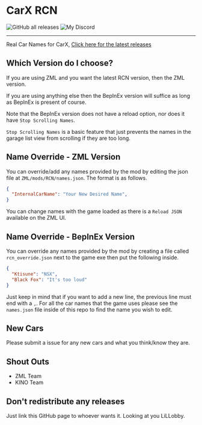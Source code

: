 # CarX RCN

![GitHub all releases](https://img.shields.io/github/downloads/Hi-ImKyle/CarX_RCN/total)
![My Discord](https://img.shields.io/badge/Discord-KingFisher%232375-738ADB)

---

Real Car Names for CarX, [Click here for the latest releases](https://github.com/Hi-ImKyle/CarX_RCN/releases/latest)

## Which Version do I choose?
If you are using ZML and you want the latest RCN version, then the ZML version.

If you are using anything else then the BepInEx version will suffice as long as BepInEx is present of course. 

Note that the BepInEx version does not have a reload option, nor does it have `Stop Scrolling Names`.

`Stop Scrolling Names` is a basic feature that just prevents the names in the garage list view from scrolling if they are too long.

## Name Override - ZML Version

You can override/add any names provided by the mod by editing the json file at `ZML/mods/RCN/names.json`. The format is as follows.

```json
{
  "InternalCarName": "Your New Desired Name",
}
```

You can change names with the game loaded as there is a `Reload JSON` available on the ZML UI.

## Name Override - BepInEx Version

You can override any names provided by the mod by creating a file called `rcn_override.json` next to the game exe then put the following inside.

```json
{
  "Ktisune": "NSX",
  "Black Fox": "It's too loud"
}
```

Just keep in mind that if you want to add a new line, the previous line must end with a `,`. For all the car names that the game uses please see the `names.json` file inside of this repo to find the name you wish to edit.

## New Cars

Please submit a issue for any new cars and what you think/know they are.

## Shout Outs

- ZML Team
- KINO Team

## Don't redistribute any releases

Just link this GitHub page to whoever wants it.
Looking at you LiLLobby.
